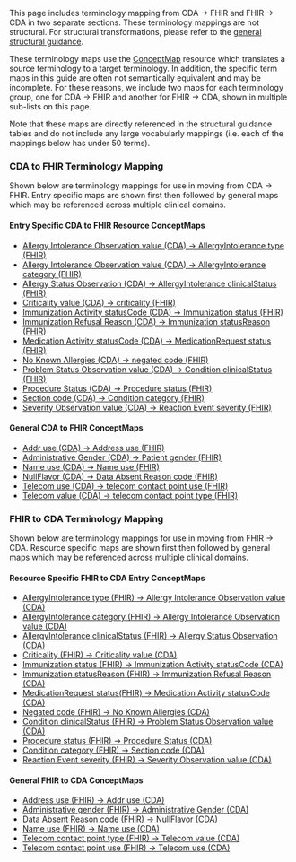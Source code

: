This page includes terminology mapping from CDA → FHIR and FHIR → CDA in two separate sections. These  terminology mappings are not structural. For structural transformations, please refer to the [general structural guidance](mappingGuidance.html). 

These terminology maps use the [ConceptMap](http://hl7.org/fhir/R4B/conceptmap.html) resource which translates a source terminology to a target terminology. In addition, the specific term maps in this guide are often not semantically equivalent and may be incomplete. For these reasons, we include two maps for each terminology group, one for CDA → FHIR and another for FHIR → CDA, shown in multiple sub-lists on this page.

Note that these maps are directly referenced in the structural guidance tables and do not include any large vocabularly mappings (i.e. each of the mappings below has under 50 terms).  

### CDA to FHIR Terminology Mapping

Shown below are terminology mappings for use in moving from CDA → FHIR. Entry specific maps are shown first then followed by general maps which may be referenced across multiple clinical domains. 

#### **Entry Specific CDA to FHIR Resource ConceptMaps** 
- [Allergy Intolerance Observation value (CDA) → AllergyIntolerance type (FHIR)](./ConceptMap-CF-AllergyIntoleranceType.html)
- [Allergy Intolerance Observation value (CDA) → AllergyIntolerance category (FHIR)](./ConceptMap-CF-AllergyIntoleranceCategory.html)
- [Allergy Status Observation (CDA) → AllergyIntolerance clinicalStatus (FHIR)](./ConceptMap-CF-AllergyStatus.html)
- [Criticality value (CDA) → criticality (FHIR)](./ConceptMap-CF-Criticality.html)
- [Immunization Activity statusCode (CDA) → Immunization status (FHIR)](./ConceptMap-CF-ImmunizationStatus.html)
- [Immunization Refusal Reason (CDA) → Immunization statusReason (FHIR)](./ConceptMap-CF-ImmunizationRefusal.html)
- [Medication Activity statusCode (CDA) → MedicationRequest status (FHIR)](./ConceptMap-CF-MedicationStatus.html)
- [No Known Allergies (CDA) → negated code (FHIR)](./ConceptMap-CF-NoKnownAllergies.html)
- [Problem Status Observation value (CDA) → Condition clinicalStatus (FHIR)](./ConceptMap-CF-ProblemStatus.html)
- [Procedure Status (CDA) → Procedure status (FHIR)](./ConceptMap-CF-ProcedureStatus.html)
- [Section code (CDA) → Condition category (FHIR)](./ConceptMap-CF-ProblemCategory.html)
- [Severity Observation value (CDA) → Reaction Event severity (FHIR)](./ConceptMap-CF-Severity.html)

#### **General CDA to FHIR ConceptMaps** 
- [Addr use  (CDA) → Address use (FHIR)](./ConceptMap-CF-AddressUse.html)
- [Administrative Gender (CDA) → Patient gender (FHIR)](./ConceptMap-CF-AdministrativeGender.html)
- [Name use (CDA) → Name use (FHIR)](./ConceptMap-CF-NameUse.html)
- [NullFlavor (CDA) → Data Absent Reason code (FHIR)](./ConceptMap-CF-NullFlavorDataAbsentReason.html)
- [Telecom use (CDA) → telecom contact point use (FHIR)](./ConceptMap-CF-TelecomUse.html)
- [Telecom value (CDA) → telecom contact point type (FHIR)](./ConceptMap-CF-TelecomType.html)

### FHIR to CDA Terminology Mapping

Shown below are terminology mappings for use in moving from FHIR → CDA. Resource specific maps are shown first then followed by general maps which may be referenced across multiple clinical domains. 

#### **Resource Specific FHIR to CDA Entry ConceptMaps** 
- [AllergyIntolerance type (FHIR) → Allergy Intolerance Observation value (CDA)](./ConceptMap-FC-AllergyIntoleranceType.html)
- [AllergyIntolerance category (FHIR) → Allergy Intolerance Observation value (CDA)](./ConceptMap-FC-AllergyIntoleranceCategory.html)
- [AllergyIntolerance clinicalStatus (FHIR) → Allergy Status Observation (CDA)](./ConceptMap-FC-AllergyStatus.html) 
- [Criticality (FHIR) → Criticality value (CDA)](./ConceptMap-FC-Criticality.html)
- [Immunization status (FHIR) → Immunization Activity statusCode (CDA)](./ConceptMap-FC-ImmunizationStatus.html)
- [Immunization statusReason (FHIR) → Immunization Refusal Reason (CDA)](./ConceptMap-FC-ImmunizationRefusal.html)
- [MedicationRequest status(FHIR) → Medication Activity statusCode (CDA)](./ConceptMap-FC-MedicationStatus.html)
- [Negated code (FHIR) → No Known Allergies (CDA)](./ConceptMap-FC-NoKnownAllergies.html)
- [Condition clinicalStatus (FHIR) → Problem Status Observation value (CDA)](./ConceptMap-FC-ProblemStatus.html)
- [Procedure status (FHIR) → Procedure Status (CDA)](./ConceptMap-FC-ProcedureStatus.html)
- [Condition category (FHIR) → Section code (CDA)](./ConceptMap-FC-ProblemCategory.html)
- [Reaction Event severity (FHIR) → Severity Observation value (CDA)](./ConceptMap-FC-Severity.html)

#### **General FHIR to CDA ConceptMaps** 
- [Address use (FHIR) → Addr use (CDA)](./ConceptMap-FC-AddressUse.html)
- [Administrative gender (FHIR) → Administrative Gender (CDA)](./ConceptMap-FC-AdministrativeGender.html)
- [Data Absent Reason code (FHIR) → NullFlavor (CDA)](./ConceptMap-FC-DataAbsentReasonNullFlavor.html)
- [Name use (FHIR) → Name use (CDA)](./ConceptMap-FC-NameUse.html)
- [Telecom contact point type (FHIR) → Telecom value (CDA)](./ConceptMap-FC-TelecomType.html) 
- [Telecom contact point use (FHIR) → Telecom use (CDA)](./ConceptMap-FC-TelecomUse.html) 
